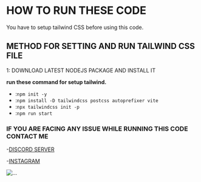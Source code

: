 # HOW TO RUN THESE CODE
You have to setup tailwind CSS before using this code.


## METHOD FOR SETTING AND RUN TAILWIND CSS FILE

1: DOWNLOAD LATEST NODEJS PACKAGE AND INSTALL IT 


__**run these command for setup tailwind.**__
-   :`npm init -y`
-   :`npm install -D tailwindcss postcss autoprefixer vite`
-   :`npx tailwindcss init -p`
-   :`npm run start`

### IF YOU ARE FACING ANY ISSUE WHILE RUNNING THIS CODE CONTACT ME 

-[DISCORD SERVER](https://discord.gg/NxRn6BSZ83)

-[INSTAGRAM](https://www.instagram.com/ig_sam.34/)

<img src="https://media.discordapp.net/attachments/986698456213110875/1001002422778466344/njjs.png?width=857&height=427"
     alt="..."
      />
